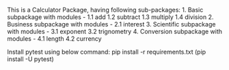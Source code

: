 This is a Calculator Package, having following sub-packages:
    1. Basic subpackage with modules -
        1.1 add
        1.2 subtract
        1.3 multiply
        1.4 division
    2. Business subpackage with modules -
        2.1 interest
    3. Scientific subpackage with modules -
        3.1 exponent
        3.2 trignometry
    4. Conversion subpackage with modules -
        4.1 length
        4.2 currency



Install pytest using below command:
pip install -r requirements.txt     (pip install -U pytest)